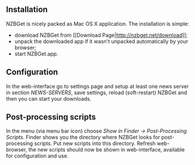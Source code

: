 ---
---
## Installation ##
NZBGet is nicely packed as Mac OS X application. The installation is simple:
- download NZBGet from [[Download Page|http://nzbget.net/download]];
- unpack the downloaded app if it wasn't unpacked automatically by your browser;
- start NZBGet.app.

## Configuration ##
In the web-interface go to settings page and setup at least one news server in section *NEWS-SERVERS*, save settings, reload (soft-restart) NZBGet and then you can start your downloads.

## Post-processing scripts ##
In the menu (via menu bar icon) choose *Show in Finder -> Post-Processing Scripts*. Finder shows you the directory where NZBGet looks for post-processing scripts. Put new scripts into this directory. Refresh web-browser, the new scripts should now be shown in web-interface, available for configuration and use.
